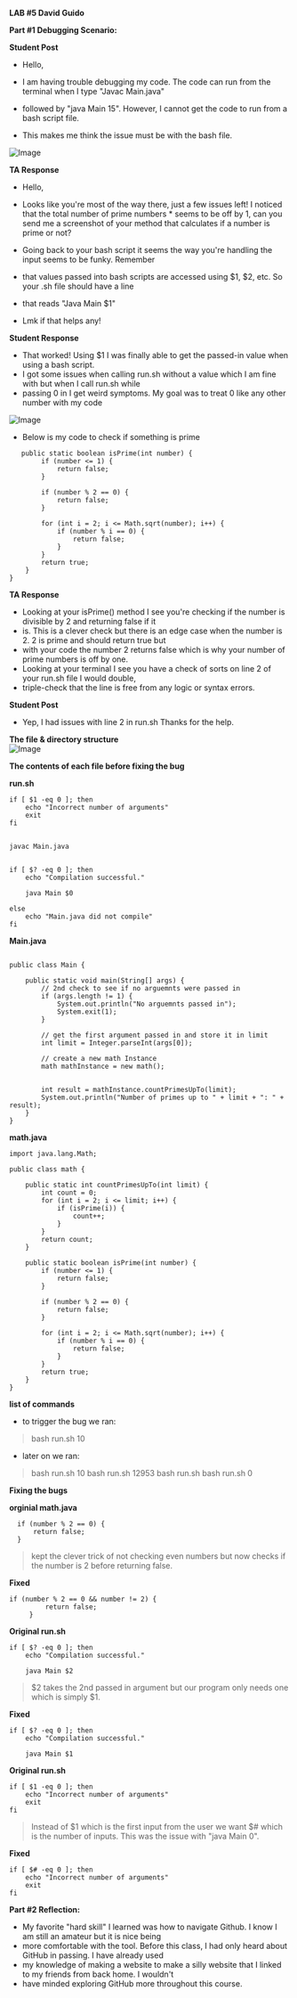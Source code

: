 
**LAB #5 David Guido**

**Part #1 Debugging Scenario:**



**Student Post**

* Hello, 

* I am having trouble debugging my code. The code can run from the terminal when I type "Javac Main.java"
* followed by "java Main 15". However, I cannot get the code to run from a bash script file.
* This makes me think the issue must be with the bash file.

![Image](Lab_5_1st_student_post.png)


**TA Response**

* Hello,

* Looks like you're most of the way there, just a few issues left! I noticed that the total number of prime numbers * seems to be off by 1, can you send me a screenshot of your method that calculates if a number is prime or not?
* Going back to your bash script it seems the way you're handling the input seems to be funky. Remember
* that values passed into bash scripts are accessed using $1, $2, etc. So your .sh file should have a line
*  that reads "Java Main $1" 

* Lmk if that helps any!



**Student Response**

* That worked! Using $1 I was finally able to get the passed-in value when using a bash script.
* I got some issues when calling run.sh without a value which I am fine with but when I call run.sh while
* passing 0 in I get weird symptoms. My goal was to treat 0 like any other number with my code

![Image](JJJJJJJJJJJJJJJJJJJ.png)

* Below is my code to check if something is prime
```
   public static boolean isPrime(int number) {
        if (number <= 1) {
            return false;
        }

        if (number % 2 == 0) {
            return false;
        }

        for (int i = 2; i <= Math.sqrt(number); i++) {
            if (number % i == 0) {
                return false;
            }
        }
        return true;
    }
}
```

**TA Response**

* Looking at your isPrime() method I see you're checking if the number is divisible by 2 and returning false if it
* is. This is a clever check but there is an edge case when the number is 2. 2 is prime and should return true but
* with your code the number 2 returns false which is why your number of prime numbers is off by one.
* Looking at your terminal I see you have a check of sorts on line 2 of your run.sh file I would double,
* triple-check that the line is free from any logic or syntax errors.



**Student Post**

* Yep, I had issues with line 2 in run.sh Thanks for the help.






**The file & directory structure**   
![Image](Lab_5_file_structrue.png)



**The contents of each file before fixing the bug**

**run.sh**

```
if [ $1 -eq 0 ]; then
    echo "Incorrect number of arguments"
    exit
fi


javac Main.java


if [ $? -eq 0 ]; then
    echo "Compilation successful."

    java Main $0

else
    echo "Main.java did not compile"
fi
```

**Main.java**

```

public class Main {

    public static void main(String[] args) {
        // 2nd check to see if no arguemnts were passed in
        if (args.length != 1) {
            System.out.println("No arguemnts passed in");
            System.exit(1);
        }

        // get the first argument passed in and store it in limit
        int limit = Integer.parseInt(args[0]);

        // create a new math Instance
        math mathInstance = new math();
        
    
        int result = mathInstance.countPrimesUpTo(limit);
        System.out.println("Number of primes up to " + limit + ": " + result);
    }
}

```

**math.java**

```
import java.lang.Math;

public class math {

    public static int countPrimesUpTo(int limit) {
        int count = 0;
        for (int i = 2; i <= limit; i++) {
            if (isPrime(i)) {
                count++;
            }
        }
        return count;
    }

    public static boolean isPrime(int number) {
        if (number <= 1) {
            return false;
        }

        if (number % 2 == 0) {
            return false;
        }

        for (int i = 2; i <= Math.sqrt(number); i++) {
            if (number % i == 0) {
                return false;
            }
        }
        return true;
    }
}

```


**list of commands**

* to trigger the bug we ran:
> bash run.sh 10


* later on we ran:
> bash run.sh 10
> bash run.sh 12953
> bash run.sh
> bash run.sh 0


**Fixing the bugs**

**orginial math.java**
```
  if (number % 2 == 0) {
      return false;
  }
```
> kept the clever trick of not checking even numbers but now checks if the number is 2 before returning false.

**Fixed**
```
if (number % 2 == 0 && number != 2) {
         return false;
     }
```


**Original run.sh**
```
if [ $? -eq 0 ]; then
    echo "Compilation successful."

    java Main $2
```

> $2 takes the 2nd passed in argument but our program only needs one which is simply $1.

**Fixed**
```
if [ $? -eq 0 ]; then
    echo "Compilation successful."

    java Main $1
```


**Original run.sh**
```
if [ $1 -eq 0 ]; then
    echo "Incorrect number of arguments"
    exit
fi
```
> Instead of $1 which is the first input from the user we want $# which is the number of inputs.
> This was the issue with "java Main 0".

**Fixed**
```
if [ $# -eq 0 ]; then
    echo "Incorrect number of arguments"
    exit
fi
```


**Part #2 Reflection:**

* My favorite "hard skill" I learned was how to navigate Github. I know I am still an amateur but it is nice being
* more comfortable with the tool. Before this class, I had only heard about GitHub in passing. I have already used
* my knowledge of making a website to make a silly website that I linked to my friends from back home. I wouldn't 
* have minded exploring GitHub more throughout this course. 


